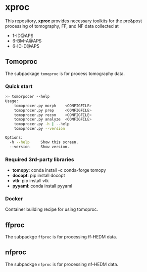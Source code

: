 # xproc

This repository, __xproc__ provides necessary toolkits for the pre&amp;post processing of tomography, FF, and NF data collected at

* 1-ID@APS
* 6-BM-A@APS
* 6-ID-D@APS

## Tomoproc

The subpackage `tomoproc` is for process tomography data.

### Quick start

```bash
>> tomorpocer --help
Usage:
    tomoprocer.py morph    <CONFIGFILE>
    tomoprocer.py prep     <CONFIGFILE>
    tomoprocer.py recon    <CONFIGFILE>
    tomoprocer.py analyze  <CONFIGFILE>
    tomoprocer.py -h | --help
    tomoprocer.py --version

Options:
  -h --help     Show this screen.
  --version     Show version.
```

### Required 3rd-party libraries

* __tomopy__: conda install -c conda-forge tomopy
* __docopt__: pip install docopt
* __vtk__: pip install vtk
* __pyyaml__: conda install pyyaml


### Docker

Container building recipe for using tomoproc.

## ffproc

The subpackge `ffproc` is for processing ff-HEDM data.

## nfproc

The subpackge `nfproc` is for processing nf-HEDM data.
